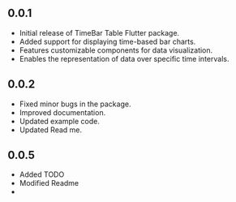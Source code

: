 ## 0.0.1

- Initial release of TimeBar Table Flutter package.
- Added support for displaying time-based bar charts.
- Features customizable components for data visualization.
- Enables the representation of data over specific time intervals.

## 0.0.2

- Fixed minor bugs in the package.
- Improved documentation.
- Updated example code.
- Updated Read me.

## 0.0.5

- Added TODO
- Modified Readme
-
